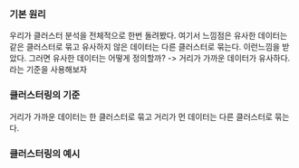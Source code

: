 ### 기본 원리
우리가 클러스터 분석을 전체적으로 한번 돌려봤다.
여기서 느낌점은 유사한 데이터는 같은 클러스터로 묶고 유사하지 않은 데이터는 다른 클러스터로 묶는다. 이런느낌을 받았다.
그러면 유사한 데이터는 어떻게 정의할까? -> 거리가 가까운 데이터가 유사하다. 라는 기준을 사용해보자

### 클러스터링의 기준
거리가 가까운 데이터는 한 클러스터로 묶고 거리가 먼 데이터는 다른 클러스터로 묶는다.

### 클러스터링의 예시
